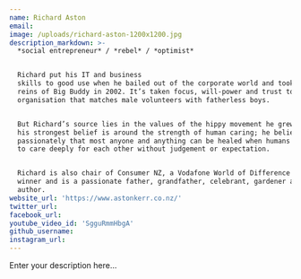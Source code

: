 ```yaml
---
name: Richard Aston
email:
image: /uploads/richard-aston-1200x1200.jpg
description_markdown: >-
  *social entrepreneur* / *rebel* / *optimist*


  Richard put his IT and business
  skills to good use when he bailed out of the corporate world and took over the
  reins of Big Buddy in 2002. It’s taken focus, will-power and trust to grow an
  organisation that matches male volunteers with fatherless boys.


  But Richard’s source lies in the values of the hippy movement he grew out of -
  his strongest belief is around the strength of human caring; he believes
  passionately that most anyone and anything can be healed when humans step up
  to care deeply for each other without judgement or expectation.


  Richard is also chair of Consumer NZ, a Vodafone World of Difference award
  winner and is a passionate father, grandfather, celebrant, gardener and
  author.
website_url: 'https://www.astonkerr.co.nz/'
twitter_url:
facebook_url:
youtube_video_id: 'SgguRmmHbgA'
github_username:
instagram_url:
---
```


Enter your description here...
